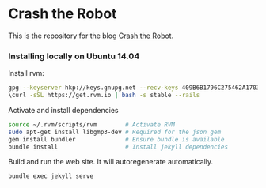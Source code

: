 # Crash the Robot

This is the repository for the blog [Crash the Robot][1]. 

### Installing locally on Ubuntu 14.04

Install rvm:
```bash
gpg --keyserver hkp://keys.gnupg.net --recv-keys 409B6B1796C275462A1703113804BB82D39DC0E3 
\curl -sSL https://get.rvm.io | bash -s stable --rails
```

Activate and install dependencies
```bash
source ~/.rvm/scripts/rvm        # Activate RVM
sudo apt-get install libgmp3-dev # Required for the json gem
gem install bundler              # Ensure bundle is available
bundle install                   # Install jekyll dependencies
```

Build and run the web site. It will autoregenerate automatically.
```bash
bundle exec jekyll serve
```

[1]: http://www.crashtherobot.com/ 
